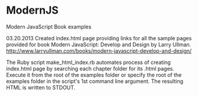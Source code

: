 ModernJS
========

Modern JavaScript Book examples

03.20.2013
Created index.html page providing links for all the sample pages provided for book Modern JavaScript: Develop and Design by Larry Ullman. http://www.larryullman.com/books/modern-javascript-develop-and-design/

The Ruby script make_html_index.rb automates process of creating index.html page by searching each chapter folder for its .html pages. Execute it from the root of the examples folder or specify the root of the examples folder in the script's 1st command line argument. The resulting HTML is written to STDOUT.
